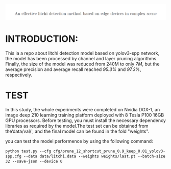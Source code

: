 ![](/img_1.png)

# INTRODUCTION:
This ia a repo about litchi detection model based on yolov3-spp network, the model has been processed by channel and layer pruning algorithms. Finally, the size of the model was reduced from 240M to only *7M*, but the average precision and average recall reached *95.3%* and *97.3%*, respectively.

# TEST
In this study, the whole experiments were completed on Nvidia DGX-1, an image deep 210 learning training platform deployed with 8 Tesla P100 16GB GPU processors. Before testing, you must install the necessary dependency libraries as required by the model.The test set can be obtained from the‘data/val/', and the final model can be found in the fold "weights". 

you can test the model performence by using the following command:

``` 
python test.py --cfg cfg/prune_12_shortcut_prune_0.9_keep_0.01_yolov3-spp.cfg --data data/litchi.data --weights weights/last.pt --batch-size 32 --save-json --device 0 
``` 
